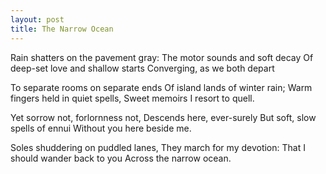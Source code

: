 ```yaml
---
layout: post
title: The Narrow Ocean
---
```


Rain shatters on the pavement gray:
The motor sounds and soft decay 
Of deep-set love and shallow starts 
Converging, as we both depart

To separate rooms on separate ends 
Of island lands of winter rain;
Warm fingers held in quiet spells,
Sweet memoirs I resort to quell. 

Yet sorrow not, forlornness not, 
Descends here, ever-surely 
But soft, slow spells of ennui
Without you here beside me. 


Soles shuddering on puddled lanes,
They march for my devotion: 
That I should wander back to you
Across the narrow ocean. 
